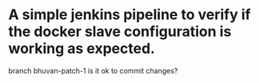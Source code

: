 # A simple jenkins pipeline to verify if the docker slave configuration is working as expected.
branch bhuvan-patch-1
is it ok to commit changes?
